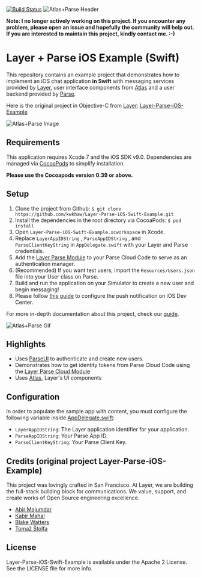 [![Build Status](https://travis-ci.org/kwkhaw/Layer-Parse-iOS-Swift-Example.svg?branch=master)](https://travis-ci.org/kwkhaw/Layer-Parse-iOS-Swift-Example)
![Atlas+Parse Header](Assets/Atlas-Layer-Parse-github-header.png)

**Note: I no longer actively working on this project. If you encounter any problem, please open an issue and hopefully the community will help out. If you are interested to maintain this project, kindly contact me. :-)**

# Layer + Parse iOS Example (Swift)

This repository contains an example project that demonstrates how to implement an iOS chat application **in Swift** with messaging services provided by [Layer](https://layer.com), user interface components from [Atlas](https://github.com/layerhq/Atlas-iOS) and a user backend provided by [Parse](http://parse.com).

Here is the original project in Objective-C from [Layer](https://layer.com): [Layer-Parse-iOS-Example](https://github.com/layerhq/Layer-Parse-iOS-Example) 

![Atlas+Parse Image](Assets/Atlas-Layer-Parse-github.png)

## Requirements

This application requires Xcode 7 and the iOS SDK v9.0. Dependencies are managed via [CocoaPods](http://cocoapods.org/) to simplify installation.

**Please use the Cocoapods version 0.39 or above.**

## Setup

1. Clone the project from Github: `$ git clone https://github.com/kwkhaw/Layer-Parse-iOS-Swift-Example.git`
2. Install the dependencies in the root directory via CocoaPods: `$ pod install`
3. Open `Layer-Parse-iOS-Swift-Example.xcworkspace` in Xcode.
4. Replace `LayerAppIDString` , `ParseAppIDString` , and `ParseClientKeyString` in `AppDelegate.swift` with your Layer and Parse credentials.
5. Add the [Layer Parse Module](https://github.com/layerhq/layer-parse-module) to your Parse Cloud Code to serve as an authentication manager.
6. (Recommended) If you want test users, import the `Resources/Users.json` file into your User class on Parse.
7. Build and run the application on your Simulator to create a new user and begin messaging!
8. Please follow [this guide](https://developer.layer.com/docs/ios/guides#push-notification) to configure the push notification on iOS Dev Center.  

For more in-depth documentation about this project, check our [guide](https://developer.layer.com/docs/ios/atlas#parse).

![Atlas+Parse Gif](Assets/Atlas-Layer-Parse-messenger-github.gif)

## Highlights

* Uses [ParseUI](https://github.com/ParsePlatform/ParseUI-iOS) to authenticate and create new users.
* Demonstrates how to get identity tokens from Parse Cloud Code using the [Layer Parse Cloud Module](https://github.com/layerhq/layer-parse-module)
* Uses [Atlas](https://atlas.layer.com), Layer's UI components

## Configuration

In order to populate the sample app with content, you must configure the following variable inside [AppDelegate.swift](Code/AppDelegate.swift):

* `LayerAppIDString`: The Layer application identifier for your application.
* `ParseAppIDString`: Your Parse App ID.
* `ParseClientKeyString`: Your Parse Client Key.

## Credits (original project Layer-Parse-iOS-Example)

This project was lovingly crafted in San Francisco. At Layer, we are building the full-stack building block for communications. We value, support, and create works of Open Source engineering excellence.

* [Abir Majumdar](http://github.com/maju6406)
* [Kabir Mahal](https://github.com/kmahal/)
* [Blake Watters](https://github.com/blakewatters)
* [Tomaž Štolfa](https://twitter.com/tomazstolfa)

## License

Layer-Parse-iOS-Swift-Example is available under the Apache 2 License. See the LICENSE file for more info.
